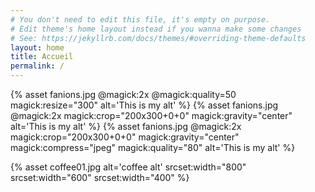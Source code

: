 ```yaml
---
# You don't need to edit this file, it's empty on purpose.
# Edit theme's home layout instead if you wanna make some changes
# See: https://jekyllrb.com/docs/themes/#overriding-theme-defaults
layout: home
title: Accueil
permalink: /
---
```


{% asset fanions.jpg @magick:2x @magick:quality=50 magick:resize="300" alt='This is my alt' %}
{% asset fanions.jpg @magick:2x magick:crop="200x300+0+0" magick:gravity="center"  alt='This is my alt' %}
{% asset fanions.jpg @magick:2x magick:crop="200x300+0+0" magick:gravity="center" magick:compress="jpeg" magick:quality="80"  alt='This is my alt' %}
<br>

<!-- {% asset coffee01.jpg
    srcset:width="800 2x"
    srcset:width="600 1.5x"
    srcset:width="400 1x"
      %}


{% asset coffee01.jpg @pic
    srcset:min-width="800" size="800" format="image/webp"
    srcset:min-width="300" size="300"
%} -->

{% asset coffee01.jpg alt='coffee alt'
    srcset:width="800" 
    srcset:width="600"
    srcset:width="400"
      %}
<!-- 
{% asset coffee01.jpg
    srcset:magick:resize=800 sizes="(min-width:800px), 800px, 100vw" id=1
    srcset:magick:resize=600 sizes="(min-width:600px), 600px, 100vw" id=2
    srcset:magick:resize=400 sizes="(min-width:400px), 400px, 100vw" id=3
      %} -->
